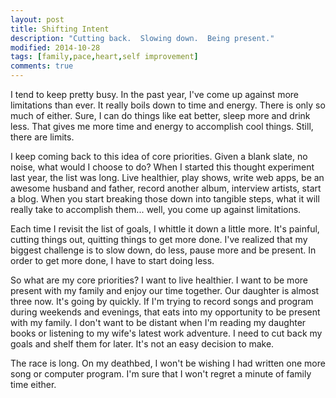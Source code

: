 ```yaml
---
layout: post
title: Shifting Intent
description: "Cutting back.  Slowing down.  Being present."
modified: 2014-10-28
tags: [family,pace,heart,self improvement]
comments: true
---
```

I tend to keep pretty busy.  In the past year, I've come up against more limitations than ever.  It really boils down to time and energy.  There is only so much of either.  Sure, I can do things like eat better, sleep more and drink less.  That gives me more time and energy to accomplish cool things.  Still, there are limits.

I keep coming back to this idea of core priorities.  Given a blank slate, no noise, what would I choose to do?  When I started this thought experiment last year, the list was long.  Live healthier, play shows, write web apps, be an awesome husband and father, record another album, interview artists, start a blog.  When you start breaking those down into tangible steps, what it will really take to accomplish them...  well, you come up against limitations.

Each time I revisit the list of goals, I whittle it down a little more. It's painful, cutting things out, quitting things to get more done.  I've realized that my biggest challenge is to slow down, do less, pause more and be present.  In order to get more done, I have to start doing less. 

So what are my core priorities? I want to live healthier.  I want to be more present with my family and enjoy our time together.  Our daughter is almost three now.  It's going by quickly.  If I'm trying to record songs and program during weekends and evenings, that eats into my opportunity to be present with my family.  I don't want to be distant when I'm reading my daughter books or listening to my wife's latest work adventure.  I need to cut back my goals and shelf them for later.  It's not an easy decision to make.

The race is long.  On my deathbed, I won't be wishing I had written one more song or computer program.  I'm sure that I won't regret a minute of family time either.
